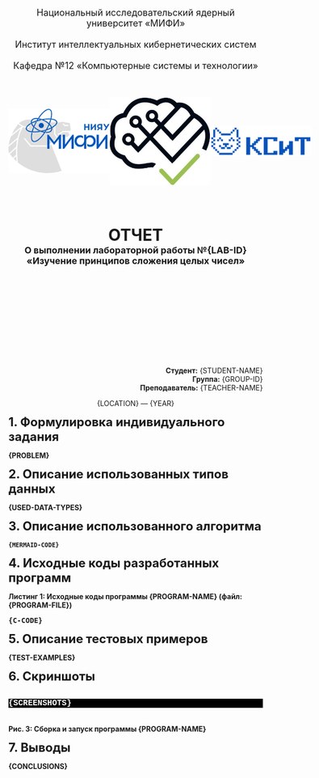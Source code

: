 <style>
 #container {
   display: flex;
   flex-direction: row;
   flex-wrap: nowrap;
   justify-content: space-between;
 }
 #container > img {
   object-fit: contain;
 }
 pre.bash {
  background-color: black;
  color: white;
  font-size: medium;
  font-family: Consolas,Monaco,Lucida Console,Liberation Mono,DejaVu Sans Mono,Bitstream Vera Sans Mono,Courier New, monospace;
  width: 100%;
  display: inline-block;
 }
</style>

<p align="center">
   <font size="+1">
      Национальный исследовательский ядерный университет «МИФИ»<br><br>
      Институт интеллектуальных кибернетических систем<br><br>
      Кафедра №12 «Компьютерные системы и технологии»<br><br>
   </font>
</p>

<br>

<div id="container">
  <img width="200" alt="logo_mifi" src="_static/logo_mifi.png">
  <img width="200" alt="icis_logo" src="_static/icis_logo.jpg">
  <img width="200" alt="ksit_logo" src="_static/ksit_logo.svg">
</div>

<br><br><br>

<p align="center">
   <font size="+1">
      <b>
         <font size="+3">
            ОТЧЕТ<br>
         </font>
         О выполнении лабораторной работы №{LAB-ID}<br>
         «Изучение принципов сложения целых чисел»<br>
      </b>
   </font>
</p>

<br><br><br><br><br><br><br><br><br><br>

<p align="right">
   <b>Студент:</b> {STUDENT-NAME}<br>
   <b>Группа:</b> {GROUP-ID}<br>
   <b>Преподаватель:</b> {TEACHER-NAME}<br>
</p>

<p align="center">
   {LOCATION} — {YEAR}
</p>

<font size="+2"><b>1. Формулировка индивидуального задания<b></font>

{PROBLEM}

<font size="+2"><b>2. Описание использованных типов данных<b></font>

{USED-DATA-TYPES}

<font size="+2"><b>3. Описание использованного алгоритма<b></font>

```{mermaid}
{MERMAID-CODE}
```

<font size="+2"><b>4. Исходные коды разработанных программ<b></font>

Листинг 1: Исходные коды программы {PROGRAM-NAME} (файл: {PROGRAM-FILE})

<pre>
{C-CODE}
</pre>

<font size="+2"><b>5. Описание тестовых примеров<b></font>

{TEST-EXAMPLES}

<font size="+2"><b>6. Скриншоты<b></font>

<pre class="bash">
{SCREENSHOTS}
</pre>

Рис. 3: Сборка и запуск программы {PROGRAM-NAME}

<font size="+2"><b>7. Выводы<b></font>

{CONCLUSIONS}
